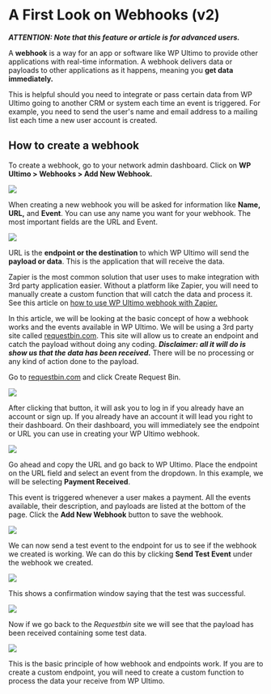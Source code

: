 # A First Look on Webhooks (v2)

_**ATTENTION: Note that this feature or article is for advanced users.**_

A **webhook** is a way for an app or software like WP Ultimo to provide other applications with real-time information. A webhook delivers data or payloads to other applications as it happens, meaning you **get data immediately.**

This is helpful should you need to integrate or pass certain data from WP Ultimo going to another CRM or system each time an event is triggered. For example, you need to send the user's name and email address to a mailing list each time a new user account is created.

## How to create a webhook

To create a webhook, go to your network admin dashboard. Click on **WP Ultimo > Webhooks > Add New Webhook.**

![](assets/images/b408d428.png)

When creating a new webhook you will be asked for information like **Name, URL,** and **Event**. You can use any name you want for your webhook. The most important fields are the URL and Event.

![](assets/images/00319bd2.png)

URL is the **endpoint or the destination** to which WP Ultimo will send the **payload or data**. This is the application that will receive the data.

Zapier is the most common solution that user uses to make integration with 3rd party application easier. Without a platform like Zapier, you will need to manually create a custom function that will catch the data and process it. See this article on [how to use WP Ultimo webhook with Zapier.](https://help.wpultimo.com/article/348-integrating-wp-ultimo-with-zapier)

In this article, we will be looking at the basic concept of how a webhook works and the events available in WP Ultimo. We will be using a 3rd party site called [requestbin.com](https://requestbin.com/). This site will allow us to create an endpoint and catch the payload without doing any coding. _**Disclaimer: all it will do is show us that the data has been received.**_ There will be no processing or any kind of action done to the payload.

Go to [requestbin.com](https://requestbin.com/) and click Create Request Bin.

![](assets/images/54e84256.png)

After clicking that button, it will ask you to log in if you already have an account or sign up. If you already have an account it will lead you right to their dashboard. On their dashboard, you will immediately see the endpoint or URL you can use in creating your WP Ultimo webhook.

![](assets/images/c977395b.png)

Go ahead and copy the URL and go back to WP Ultimo. Place the endpoint on the URL field and select an event from the dropdown. In this example, we will be selecting **Payment Received**.

This event is triggered whenever a user makes a payment. All the events available, their description, and payloads are listed at the bottom of the page. Click the **Add New Webhook** button to save the webhook.

![](assets/images/9435ee6c.png)

We can now send a test event to the endpoint for us to see if the webhook we created is working. We can do this by clicking **Send Test Event** under the webhook we created.

![](assets/images/33d536d0.png)

This shows a confirmation window saying that the test was successful.

![](assets/images/aed9dd77.png)

Now if we go back to the _Requestbin_ site we will see that the payload has been received containing some test data.

![](assets/images/1d33f7fa.png)

This is the basic principle of how webhook and endpoints work. If you are to create a custom endpoint, you will need to create a custom function to process the data your receive from WP Ultimo.
